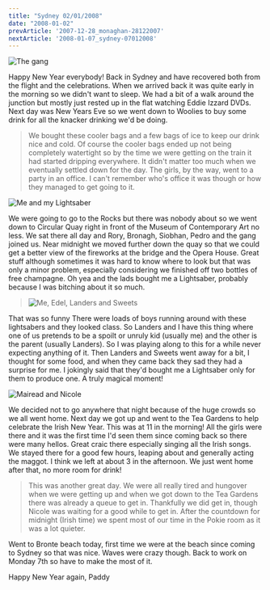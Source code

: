 ```yaml
---
title: "Sydney 02/01/2008"
date: "2008-01-02"
prevArticle: '2007-12-28_monaghan-28122007'
nextArticle: '2008-01-07_sydney-07012008'
---
```

![The gang](/images/PC310036.JPG "The gang outside the museum, before the messiness!")

Happy New Year everybody! Back in Sydney and have recovered both from the flight and the celebrations. When we arrived back it was quite early in the morning so we didn't want to sleep. We had a bit of a walk around the junction but mostly just rested up in the flat watching Eddie Izzard DVDs. Next day was New Years Eve so we went down to Woolies to buy some drink for all the knacker drinking we'd be doing.
> We bought these cooler bags and a few bags of ice to keep our drink nice and cold. Of course the cooler bags ended up not being completely watertight so by the time we were getting on the train it had started dripping everywhere. It didn't matter too much when we eventually settled down for the day. The girls, by the way, went to a party in an office. I can't remember who's office it was though or how they managed to get going to it.

![Me and my Lightsaber](/images/PC311855.JPG "Me and my Lightsaber")

We were going to go to the Rocks but there was nobody about so we went down to Circular Quay right in front of the Museum of Contemporary Art no less. We sat there all day and Rory, Bronagh, Siobhan, Pedro and the gang joined us. Near midnight we moved further down the quay so that we could get a better view of the fireworks at the bridge and the Opera House. Great stuff although sometimes it was hard to know where to look but that was only a minor problem, especially considering we finished off two bottles of free champagne. Oh yea and the lads bought me a Lightsaber, probably because I was bitching about it so much.
> ![Me, Edel, Landers and Sweets](/images/PC310112.JPG "Anyone for some Champagne?")

That was so funny There were loads of boys running around with these lightsabers and they looked class. So Landers and I have this thing where one of us pretends to be a spoilt or unruly kid (usually me) and the other is the parent (usually Landers). So I was playing along to this for a while never expecting anything of it. Then Landers and Sweets went away for a bit, I thought for some food, and when they came back they sad they had a surprise for me. I jokingly said that they'd bought me a Lightsaber only for them to produce one. A truly magical moment!

![Mairead and Nicole](/images/P1011939.JPG "Mairead and Nicole at the Pokies")

We decided not to go anywhere that night because of the huge crowds so we all went home. Next day we got up and went to the Tea Gardens to help celebrate the Irish New Year. This was at 11 in the morning! All the girls were there and it was the first time I'd seen them since coming back so there were many hellos. Great craic there especially singing all the Irish songs. We stayed there for a good few hours, leaping about and generally acting the maggot. I think we left at about 3 in the afternoon. We just went home after that, no more room for drink!
> This was another great day. We were all really tired and hungover when we were getting up and when we got down to the Tea Gardens there was already a queue to get in. Thankfully we did get in, though Nicole was waiting for a good while to get in. After the countdown for midnight (Irish time) we spent most of our time in the Pokie room as it was a lot quieter.

Went to Bronte beach today, first time we were at the beach since coming to Sydney so that was nice. Waves were crazy though. Back to work on Monday 7th so have to make the most of it.

Happy New Year again,
Paddy